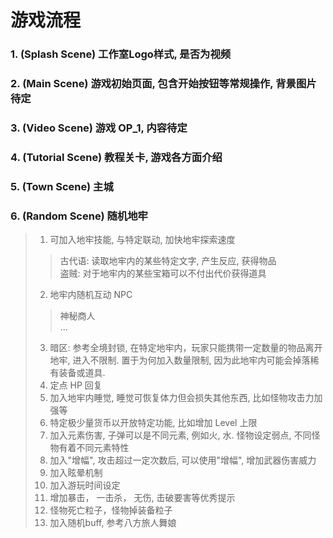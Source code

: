 # 游戏流程

### 1. (Splash Scene) 工作室Logo样式, 是否为视频

### 2. (Main Scene) 游戏初始页面, 包含开始按钮等常规操作, 背景图片待定

### 3. (Video Scene) 游戏 OP_1, 内容待定

### 4. (Tutorial Scene) 教程关卡, 游戏各方面介绍

### 5. (Town Scene) 主城

### 6. (Random Scene) 随机地牢
> 1. 可加入地牢技能, 与特定联动, 加快地牢探索速度
>> 古代语: 读取地牢内的某些特定文字, 产生反应, 获得物品  
>> 盗贼: 对于地牢内的某些宝箱可以不付出代价获得道具
> 2. 地牢内随机互动 NPC
>> 神秘商人  
>> ...
> 3. 暗区: 参考全境封锁, 在特定地牢内，玩家只能携带一定数量的物品离开地牢, 进入不限制. 
置于为何加入数量限制, 因为此地牢内可能会掉落稀有装备或道具.
> 4. 定点 HP 回复
> 5. 加入地牢内睡觉, 睡觉可恢复体力但会损失其他东西, 比如怪物攻击力加强等
> 6. 特定极少量货币以开放特定功能, 比如增加 Level 上限
> 7. 加入元素伤害, 子弹可以是不同元素, 例如火, 水. 怪物设定弱点, 不同怪物有着不同元素特性
> 8. 加入"增幅", 攻击超过一定次数后, 可以使用"增幅", 增加武器伤害威力
> 9. 加入眩晕机制
> 10. 加入游玩时间设定
> 11. 增加暴击， 一击杀， 无伤, 击破要害等优秀提示
> 12. 怪物死亡粒子，怪物掉装备粒子
> 13. 加入随机buff, 参考八方旅人舞娘